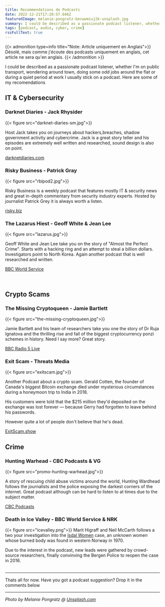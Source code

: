 ```yaml
---
title: Recommendations de Podcasts
date: 2022-12-21T17:20:57.646Z
featuredImage: melanie-pongratz-becwwmiuj2k-unsplash.jpg
summary: I could be described as a passionate podcast listener, whether I'm on public transport, wondering around town, doing some odd jobs around the flat or during a quiet period at work
tags: [podcast, audio, cyber, crime]
rssFullText: true
---
```

{{< admonition type=info title="Note: Article uniquement en Anglais">}}
Désolé, mais comme j'écoute des podcasts uniquement en anglais, cet article ne sera qu'en anglais.
{{< /admonition >}}

I could be described as a passionate podcast listener, whether I'm on public transport, wondering around town, doing some odd jobs around the flat or during a quiet period at work I usually stick on a podcast. Here are some of my recomendations

## IT & Cybersecurity

### Darknet Diaries - Jack Rhysider
{{< figure src="darknet-diaries-sm.jpg">}}

Host Jack takes you on journeys about hackers,breaches, shadow government activity and cybercrime. Jack is a great story teller and his episodes are extremely well written and researched, sound design is also on point. 

[darknetdiaries.com](https://darknetdiaries.com/)

### Risky Business - Patrick Gray
{{< figure src="rbipod2.jpg">}}

Risky Business is a weekly podcast that features mostly IT & security news and great in-depth commentary from security industry experts. Hosted by journalist Patrick Grey it is always worth a listen.

[risky.biz](https://risky.biz/)

### The Lazarus Hiest - Geoff White & Jean Lee
{{< figure src="lazarus.jpg">}}

Geoff White and Jean Lee take you on the story of "Almost the Perfect Crime". Starts with a hacking ring and an attempt to steal a billion dollars. Investigators point to North Korea. Again another podcast that is well researched and written.

[BBC World Service](https://www.bbc.co.uk/programmes/w13xtvg9/episodes/downloads)

</br>

## Crypto Scams

### The Missing Cryptoqueen - Jamie Bartlett
{{< figure src="the-missing-cryptoqueen.jpg">}}

Jamie Bartlett and his team of researchers take you one the story of Dr Ruja Ignatova and the thrilling rise and fall of the biggest cryptocurrency ponzi schemes in history. Need I say more? Great story.

[BBC Radio 5 Live](https://www.bbc.co.uk/programmes/p07nkd84/episodes/downloads)

### Exit Scam - Threats Media
{{< figure src="exitscam.jpg">}}

Another Podcast about a crypto scam. Gerald Cotten, the founder of Canada's biggest Bitcoin exchange died under mysterious circumstances during a honeymoon trip to India in 2018.

His customers were told that the $215 million they'd deposited on the exchange was lost forever — because Gerry had forgotten to leave behind his passwords.

However quite a lot of people don't believe that he's dead.

[ExitScam.show](https://www.exitscam.show/)

## Crime

### Hunting Warhead - CBC Podcasts & VG

{{< figure src="promo-hunting-warhead.jpg">}}

A story of rescuing child abuse victims around the world, Hunting Wardhead follows the journalists and the police exposing the darkest corners of the internet. Great podcast although can be hard to listen to at times due to the subject matter.

[CBC Podcasts](https://www.cbc.ca/listen/cbc-podcasts/387-hunting-warhead)


### Death in Ice Valley - BBC World Service & NRK
{{< figure src="icevalley.png">}}
Marit Higraff and Neil McCarth follows a two your investigation into the [Isdal Women](https://en.wikipedia.org/wiki/Isdal_Woman) case, an unknown women whose burned body was found in western Norway in 1970.

Due to the interest in the podcast, new leads were gathered by crowd-source researchers, finally convinving the Bergen Police to reopen the case in 2016.
<br/>
<br/>

---

Thats all for now. Have you got a podcast suggestion? Drop it in the comments below

---
_Photo by Melanie Pongratz @ [Unsplash.com](https://unsplash.com/s/photos/headphones-podcast?utm_source=unsplash&utm_medium=referral&utm_content=creditCopyText)_